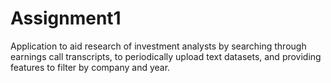 # Assignment1
Application to aid research of investment analysts by searching through earnings call transcripts, to periodically upload text datasets, and providing features to filter by company and year.
